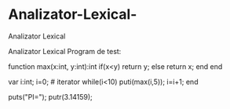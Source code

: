 # Analizator-Lexical-
Analizator Lexical 

Analizator Lexical 
Program de test:

function max(x:int, y:int):int
    if(x<y)
        return y;
        else
        return x;
        end
    end

var i:int;
i=0;    # iterator
while(i<10)
    puti(max(i,5));
    i=i+1;
    end

puts("PI=");
putr(3.14159);

